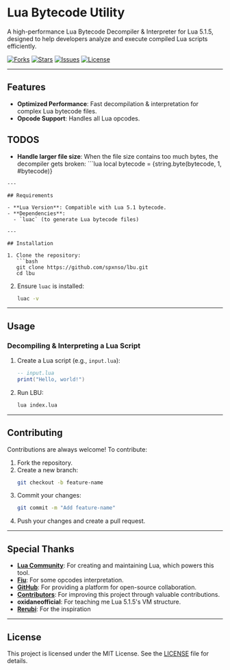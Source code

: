 
# Lua Bytecode Utility

A high-performance Lua Bytecode Decompiler & Interpreter for Lua 5.1.5, designed to help developers analyze and execute compiled Lua scripts efficiently.

[![Forks](https://img.shields.io/github/forks/spxnso/lbu?style=social)](https://github.com/spxnso/lbu/forks)
[![Stars](https://img.shields.io/github/stars/spxnso/lbu?style=social)](https://github.com/spxnso/lbu/stars)
[![Issues](https://img.shields.io/github/issues/spxnso/lbu)](https://github.com/spxnso/lbu/issues)
[![License](https://img.shields.io/github/license/spxnso/lbu)](https://github.com/spxnso/lbu/blob/main/LICENSE)

---

## Features

- **Optimized Performance**: Fast decompilation & interpretation for complex Lua bytecode files.
- **Opcode Support**: Handles all Lua opcodes.

## TODOS

- **Handle larger file size**: When the file size contains too much bytes, the decompiler gets broken:  ```lua 
local bytecode = {string.byte(bytecode, 1, #bytecode)}
```
---

## Requirements

- **Lua Version**: Compatible with Lua 5.1 bytecode.
- **Dependencies**:
  - `luac` (to generate Lua bytecode files)

---

## Installation

1. Clone the repository:
   ```bash
   git clone https://github.com/spxnso/lbu.git
   cd lbu
   ```
2. Ensure `luac` is installed:
   ```bash
   luac -v
   ```

---

## Usage

### Decompiling & Interpreting a Lua Script

1. Create a Lua script (e.g., `input.lua`):
   ```lua
   -- input.lua
   print("Hello, world!")
   ```

2. Run LBU:
   ```bash
   lua index.lua
   ```

---

## Contributing

Contributions are always welcome! To contribute:

1. Fork the repository.
2. Create a new branch:
   ```bash
   git checkout -b feature-name
   ```
3. Commit your changes:
   ```bash
   git commit -m "Add feature-name"
   ```
4. Push your changes and create a pull request.

---

## Special Thanks

- **[Lua Community](https://www.lua.org/)**: For creating and maintaining Lua, which powers this tool.
- **[Fiu](https://github.com/rce-incorporated/Fiu)**: For some opcodes interpretation.
- **[GitHub](https://github.com/)**: For providing a platform for open-source collaboration.
- **[Contributors](https://github.com/spxnso/lbu/graphs/contributors)**: For improving this project through valuable contributions.
- **oxidaneofficial**: For teaching me Lua 5.1.5's VM structure.
- **[Rerubi](https://github.com/Rerumu/Rerubi)**: For the inspiration

---

## License

This project is licensed under the MIT License. See the [LICENSE](https://github.com/spxnso/lbu/blob/main/LICENSE) file for details.
